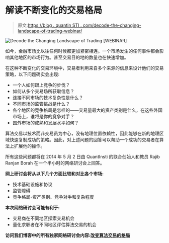 # 解读不断变化的交易格局

> 原文:[https://blog . quantin STI . com/decode-the-changing-landscape-of-trading-webinar/](https://blog.quantinsti.com/decode-the-changing-landscape-of-trading-webinar/)

![Decode the Changing Landscape of Trading [WEBINAR]](../Images/47489efe3ed9327dbf5739cd8ce11685.png)

如今，金融市场比以往任何时候都更加紧密相连。一个市场发生的任何事件都会影响其他地区的市场行为。甚至交易目的地的数量也在快速增加。

在这种不断变化的交易环境中，交易者利用来自多个来源的信息来设计他们的交易策略，以下问题确实会出现:

*   一个人如何跟上竞争的步伐？
*   如何从多个交易场所获取信息？
*   连接不同市场的技术复杂性是什么？
*   不同市场的监管挑战是什么？
*   各个地区的竞争格局是怎样的——交易量最大的资产类别是什么，在这些外国市场上，谁将是你的竞争对手？
*   国外市场的成熟和发展水平如何？

算法交易以技术而非交易员为中心，没有地理位置依赖性，因此能够在新的地理区域快速复制成功的策略。因此，对上述问题的回答可以帮助一个成功的交易者在算法上扩展他的操作。

所有这些问题都将在 2014 年 5 月 2 日由 QuantInsti 的联合创始人和教员 Rajib Ranjan Borah 在一个半小时的网络研讨会上回答。

**网上研讨会将从以下几个方面比较和对比各个市场:**

*   技术基础设施和协议
*   监管障碍
*   竞争格局-资产类别、竞争对手和复杂程度

**本次网络研讨会可能有利于:**

*   交易商在不同地区探索交易机会
*   量化求职者在不同地区评估算法交易的机会

**访问我们博客中的所有独家网络研讨会内容:[改变算法交易的格局](https://blog.quantinsti.com/global-algorithmic-trading-landscapes-geographies/)**
